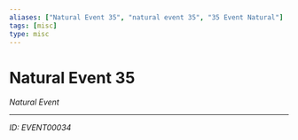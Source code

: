 ```yaml
---
aliases: ["Natural Event 35", "natural event 35", "35 Event Natural"]
tags: [misc]
type: misc
---
```


# Natural Event 35

*Natural Event*

---
*ID: EVENT00034*